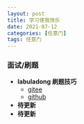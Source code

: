 ```yaml
---
layout: post
title: 学习使我快乐
date: 2021-07-12
categories: [任意门]
tags: 任意门
---
```



### 面试/刷题

- **labuladong 刷题技巧**  
  - [gitee](https://labuladong.gitee.io/algo/)
  - [github](https://labuladong.github.io/algo/)
- **待更新**
- **待更新**
